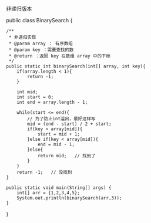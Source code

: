 非递归版本

public class BinarySearch {

    /**
     * 非递归实现
     * @param array ： 有序数组
     * @param key ：需要查找的数
     * @return ：返回 key 在数组 array 中的下标
     */
    public static int binarySearch(int[] array, int key){
        if(array.length < 1){
            return -1;
        }
 
        int mid;
        int start = 0;
        int end = array.length - 1;
 
        while(start <= end){
            // 为了防止int溢出，最好这样写
            mid = (end - start) / 2 + start;
            if(key > array[mid]){
                start = mid + 1;
            }else if(key < array[mid]){
                end = mid - 1;
            }else{
                return mid;   // 找到了
            }
        }
        return -1;   // 没找到
    }
 
    public static void main(String[] args) {
        int[] arr = {1,2,3,4,5};
        System.out.println(binarySearch(arr,3));
    }
}

